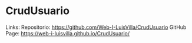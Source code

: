 # CrudUsuario
Links: Repositorio: https://github.com/Web-I-LuisVilla/CrudUsuario GitHub Page: https://web-i-luisvilla.github.io/CrudUsuario/
